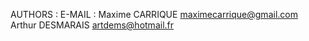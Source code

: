 AUTHORS :               E-MAIL :
Maxime CARRIQUE         maximecarrique@gmail.com
Arthur DESMARAIS        artdems@hotmail.fr
